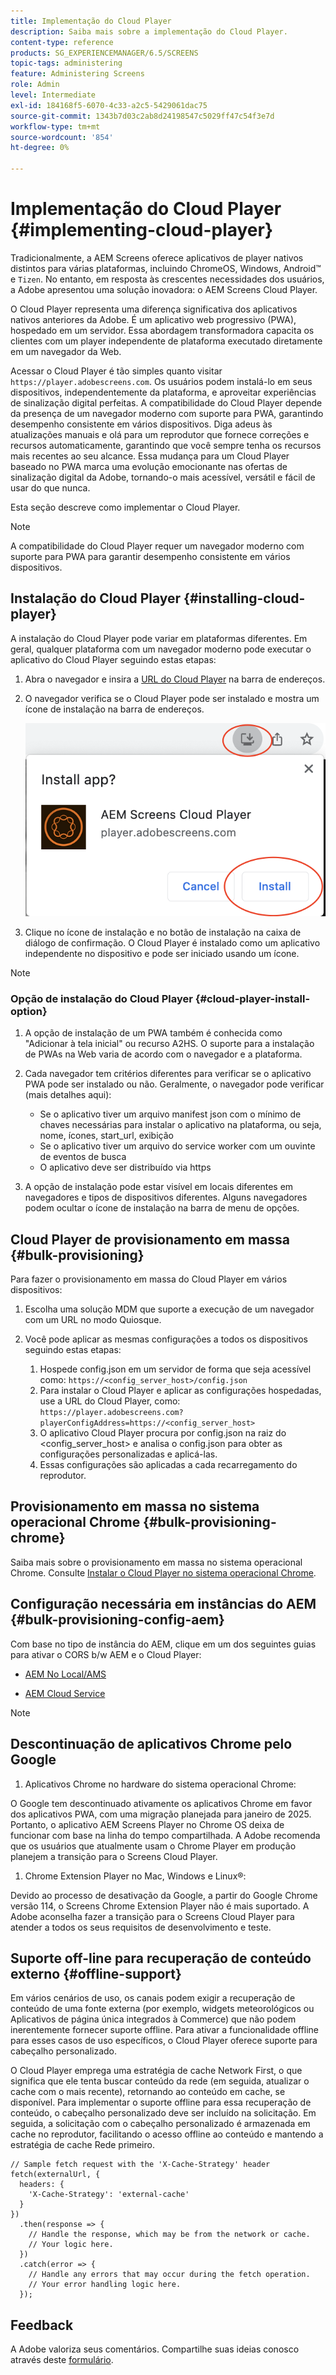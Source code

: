 ```yaml
---
title: Implementação do Cloud Player
description: Saiba mais sobre a implementação do Cloud Player.
content-type: reference
products: SG_EXPERIENCEMANAGER/6.5/SCREENS
topic-tags: administering
feature: Administering Screens
role: Admin
level: Intermediate
exl-id: 184168f5-6070-4c33-a2c5-5429061dac75
source-git-commit: 1343b7d03c2ab8d24198547c5029ff47c54f3e7d
workflow-type: tm+mt
source-wordcount: '854'
ht-degree: 0%

---
```


# Implementação do Cloud Player {#implementing-cloud-player}

Tradicionalmente, a AEM Screens oferece aplicativos de player nativos distintos para várias plataformas, incluindo ChromeOS, Windows, Android™ e `Tizen`. No entanto, em resposta às crescentes necessidades dos usuários, a Adobe apresentou uma solução inovadora: o AEM Screens Cloud Player.

O Cloud Player representa uma diferença significativa dos aplicativos nativos anteriores da Adobe. É um aplicativo web progressivo (PWA), hospedado em um servidor. Essa abordagem transformadora capacita os clientes com um player independente de plataforma executado diretamente em um navegador da Web.

Acessar o Cloud Player é tão simples quanto visitar `https://player.adobescreens.com`. Os usuários podem instalá-lo em seus dispositivos, independentemente da plataforma, e aproveitar experiências de sinalização digital perfeitas. A compatibilidade do Cloud Player depende da presença de um navegador moderno com suporte para PWA, garantindo desempenho consistente em vários dispositivos. Diga adeus às atualizações manuais e olá para um reprodutor que fornece correções e recursos automaticamente, garantindo que você sempre tenha os recursos mais recentes ao seu alcance. Essa mudança para um Cloud Player baseado no PWA marca uma evolução emocionante nas ofertas de sinalização digital da Adobe, tornando-o mais acessível, versátil e fácil de usar do que nunca.

Esta seção descreve como implementar o Cloud Player.

>[!NOTE]
>
>A compatibilidade do Cloud Player requer um navegador moderno com suporte para PWA para garantir desempenho consistente em vários dispositivos.

## Instalação do Cloud Player {#installing-cloud-player}

A instalação do Cloud Player pode variar em plataformas diferentes. Em geral, qualquer plataforma com um navegador moderno pode executar o aplicativo do Cloud Player seguindo estas etapas:

1. Abra o navegador e insira a [URL do Cloud Player](https://player.adobescreens.com/content/dam/universal-player/firmware.html) na barra de endereços.
1. O navegador verifica se o Cloud Player pode ser instalado e mostra um ícone de instalação na barra de endereços.

   ![imagem](/help/user-guide/assets/cloud-player-install.png)

1. Clique no ícone de instalação e no botão de instalação na caixa de diálogo de confirmação. O Cloud Player é instalado como um aplicativo independente no dispositivo e pode ser iniciado usando um ícone.

>[!NOTE]
>
>### Opção de instalação do Cloud Player {#cloud-player-install-option}
>
>1. A opção de instalação de um PWA também é conhecida como &quot;Adicionar à tela inicial&quot; ou recurso A2HS. O suporte para a instalação de PWAs na Web varia de acordo com o navegador e a plataforma.
>1. Cada navegador tem critérios diferentes para verificar se o aplicativo PWA pode ser instalado ou não. Geralmente, o navegador pode verificar (mais detalhes aqui):
>
>    * Se o aplicativo tiver um arquivo manifest json com o mínimo de chaves necessárias para instalar o aplicativo na plataforma, ou seja, nome, ícones, start_url, exibição
>    * Se o aplicativo tiver um arquivo do service worker com um ouvinte de eventos de busca
>    * O aplicativo deve ser distribuído via https
>
>1. A opção de instalação pode estar visível em locais diferentes em navegadores e tipos de dispositivos diferentes. Alguns navegadores podem ocultar o ícone de instalação na barra de menu de opções.

## Cloud Player de provisionamento em massa {#bulk-provisioning}

Para fazer o provisionamento em massa do Cloud Player em vários dispositivos:

1. Escolha uma solução MDM que suporte a execução de um navegador com um URL no modo Quiosque.
1. Você pode aplicar as mesmas configurações a todos os dispositivos seguindo estas etapas:

   1. Hospede config.json em um servidor de forma que seja acessível como: `https://<config_server_host>/config.json`
   1. Para instalar o Cloud Player e aplicar as configurações hospedadas, use a URL do Cloud Player, como: `https://player.adobescreens.com?playerConfigAddress=https://<config_server_host>`
   1. O aplicativo Cloud Player procura por config.json na raiz do &lt;config_server_host> e analisa o config.json para obter as configurações personalizadas e aplicá-las.
   1. Essas configurações são aplicadas a cada recarregamento do reprodutor.

## Provisionamento em massa no sistema operacional Chrome {#bulk-provisioning-chrome}

Saiba mais sobre o provisionamento em massa no sistema operacional Chrome. Consulte [Instalar o Cloud Player no sistema operacional Chrome](https://main--screens-franklin-documentation--hlxscreens.hlx.live/updates/cloud-player/guides/chromeos-install-cloud-player). <!-- `https://www.adobe.com/go/aem_screens_cloud_player_br` -->

## Configuração necessária em instâncias do AEM {#bulk-provisioning-config-aem}

Com base no tipo de instância do AEM, clique em um dos seguintes guias para ativar o CORS b/w AEM e o Cloud Player:

* [AEM No Local/AMS](https://main--screens-franklin-documentation--hlxscreens.hlx.live/updates/cloud-player/guides/cors-settings-aem-onpremandams) <!-- `https://www.adobe.com/go/aem_screens_cors_ams_br` -->

* [AEM Cloud Service](https://main--screens-franklin-documentation--hlxscreens.hlx.live/updates/cloud-player/guides/cors-settings-aem-cs) <!-- `https://www.adobe.com/go/aem_screens_cors_aemaacs_br` -->


>[!NOTE]
>
>## Descontinuação de aplicativos Chrome pelo Google
>
>1. Aplicativos Chrome no hardware do sistema operacional Chrome:
>
>   O Google tem descontinuado ativamente os aplicativos Chrome em favor dos aplicativos PWA, com uma migração planejada para janeiro de 2025. Portanto, o aplicativo AEM Screens Player no Chrome OS deixa de funcionar com base na linha do tempo compartilhada. A Adobe recomenda que os usuários que atualmente usam o Chrome Player em produção planejem a transição para o Screens Cloud Player.
>
>1. Chrome Extension Player no Mac, Windows e Linux®:
>
>   Devido ao processo de desativação da Google, a partir do Google Chrome versão 114, o Screens Chrome Extension Player não é mais suportado. A Adobe aconselha fazer a transição para o Screens Cloud Player para atender a todos os seus requisitos de desenvolvimento e teste.

## Suporte off-line para recuperação de conteúdo externo {#offline-support}

Em vários cenários de uso, os canais podem exigir a recuperação de conteúdo de uma fonte externa (por exemplo, widgets meteorológicos ou Aplicativos de página única integrados à Commerce) que não podem inerentemente fornecer suporte offline. Para ativar a funcionalidade offline para esses casos de uso específicos, o Cloud Player oferece suporte para cabeçalho personalizado.

O Cloud Player emprega uma estratégia de cache Network First, o que significa que ele tenta buscar conteúdo da rede (em seguida, atualizar o cache com o mais recente), retornando ao conteúdo em cache, se disponível. Para implementar o suporte offline para essa recuperação de conteúdo, o cabeçalho personalizado deve ser incluído na solicitação. Em seguida, a solicitação com o cabeçalho personalizado é armazenada em cache no reprodutor, facilitando o acesso offline ao conteúdo e mantendo a estratégia de cache Rede primeiro.

```
// Sample fetch request with the 'X-Cache-Strategy' header
fetch(externalUrl, {
  headers: {
    'X-Cache-Strategy': 'external-cache'
  }
})
  .then(response => {
    // Handle the response, which may be from the network or cache.
    // Your logic here.
  })
  .catch(error => {
    // Handle any errors that may occur during the fetch operation.
    // Your error handling logic here.
  }); 
```

## Feedback

A Adobe valoriza seus comentários. Compartilhe suas ideias conosco através deste [formulário](https://forms.office.com/pages/responsepage.aspx?id=Wht7-jR7h0OUrtLBeN7O4TFE0b_GjstOj6I1uGs9vLpURVdWWklQQTZZRTFVNEhRVlBWWldMWlJXOC4u).
